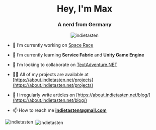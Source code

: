 <h1 align="center">Hey, I'm Max</h1>
<h3 align="center">A nerd from Germany</h3>

<p align="center"> <img src="https://komarev.com/ghpvc/?username=indietasten" alt="indietasten" /> </p>

- 🔭 I’m currently working on [Space Race](https://github.com/InDieTasten/SpaceRace)

- 🌱 I’m currently learning **Service Fabric** and **Unity Game Engine**

- 👯 I’m looking to collaborate on [TextAdventure.NET](https://github.com/InDieTasten/TextAdventure.NET)

- 👨‍💻 All of my projects are available at [https://about.indietasten.net/projects](https://about.indietasten.net/projects)

- 📝 I irregularly write articles on [https://about.indietasten.net/blog/](https://about.indietasten.net/blog/)

- 📫 How to reach me **indietasten@gmail.com**

<p><img align="left" src="https://github-readme-stats.vercel.app/api/top-langs/?username=indietasten&layout=compact" alt="indietasten" /></p>

<p>&nbsp;<img align="center" src="https://github-readme-stats.vercel.app/api?username=indietasten&show_icons=true" alt="indietasten" /></p>
